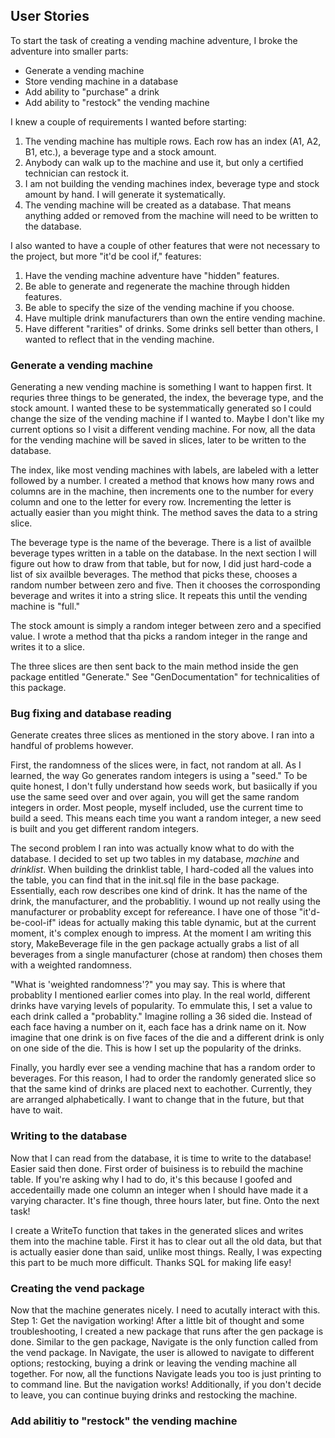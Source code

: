 ## User Stories
To start the task of creating a vending machine adventure, I broke the adventure into smaller parts:
- Generate a vending machine
- Store vending machine in a database
- Add ability to "purchase" a drink
- Add ability to "restock" the vending machine

I knew a couple of requirements I wanted before starting:
1. The vending machine has multiple rows. Each row has an index (A1, A2, B1, etc.), a beverage type and a stock amount.
2. Anybody can walk up to the machine and use it, but only a certified technician can restock it. 
3. I am not building the vending machines index, beverage type and stock amount by hand. I will generate it systematically.
4. The vending machine will be created as a database. That means anything added or removed from the machine will need to be written to the database.

I also wanted to have a couple of other features that were not necessary to the project, but more "it'd be cool if," features:
1. Have the vending machine adventure have "hidden" features.
2. Be able to generate and regenerate the machine through hidden features.
3. Be able to specify the size of the vending machine if you choose.
4. Have multiple drink manufacturers than own the entire vending machine.
5. Have different "rarities" of drinks. Some drinks sell better than others, I wanted to reflect that in the vending machine.

### Generate a vending machine
Generating a new vending machine is something I want to happen first. It requries three things to be generated, the index, the beverage type, and the stock amount. I wanted these to be systemmatically generated so I could change the size of the vending machine if I wanted to. Maybe I don't like my current options so I visit a different vending machine. For now, all the data for the vending machine will be saved in slices, later to be written to the database.

The index, like most vending machines with labels, are labeled with a letter followed by a number. I created a method that knows how many rows and columns are in the machine, then increments one to the number for every column and one to the letter for every row. Incrementing the letter is actually easier than you might think. The method saves the data to a string slice.

The beverage type is the name of the beverage. There is a list of availble beverage types written in a table on the database. In the next section I will figure out how to draw from that table, but for now, I did just hard-code a list of six availble beverages. The method that picks these, chooses a random number between zero and five. Then it chooses the corrosponding beverage and writes it into a string slice. It repeats this until the vending machine is "full."

The stock amount is simply a random integer between zero and a specified value. I wrote a method that tha picks a random integer in the range and writes it to a slice.

The three slices are then sent back to the main method inside the gen package entitled "Generate." See "GenDocumentation" for technicalities of this package.

### Bug fixing and database reading
Generate creates three slices as mentioned in the story above. I ran into a handful of problems however. 

First, the randomness of the slices were, in fact, not random at all. As I learned, the way Go generates random integers is using a "seed." To be quite honest, I don't fully understand how seeds work, but basiically if you use the same seed over and over again, you will get the same random integers in order. Most people, myself included, use the current time to build a seed. This means each time you want a random integer, a new seed is built and you get different random integers. 

The second problem I ran into was actually know what to do with the database. I decided to set up two tables in my database, *machine* and *drinklist*. When building the drinklist table, I hard-coded all the values into the table, you can find that in the init.sql file in the base package. Essentially, each row describes one kind of drink. It has the name of the drink, the manufacturer, and the probablitiy. I wound up not really using the manufacturer or probablity except for refereance. I have one of those "it'd-be-cool-if" ideas for actually making this table dynamic, but at the current moment, it's complex enough to impress. At the moment I am writing this story, MakeBeverage file in the gen package actually grabs a list of all beverages from a single manufacturer (chose at random) then choses them with a weighted randomness. 

"What is 'weighted randomness'?" you may say. This is where that probablity I mentioned earlier comes into play. In the real world, different drinks have varying levels of popularity. To emmulate this, I set a value to each drink called a "probablity." Imagine rolling a 36 sided die. Instead of each face having a number on it, each face has a drink name on it. Now imagine that one drink is on five faces of the die and a different drink is only on one side of the die. This is how I set up the popularity of the drinks. 

Finally, you hardly ever see a vending machine that has a random order to beverages. For this reason, I had to order the randomly generated slice so that the same kind of drinks are placed next to eachother. Currently, they are arranged alphabetically. I want to change that in the future, but that have to wait.

### Writing to the database
Now that I can read from the database, it is time to write to the database! Easier said then done. First order of buisiness is to rebuild the machine table. If you're asking why I had to do, it's this because I goofed and accedentailly made one column an integer when I should have made it a varying character. It's fine though, three hours later, but fine. Onto the next task!

I create a WriteTo function that takes in the generated slices and writes them into the machine table. First it has to clear out all the old data, but that is actually easier done than said, unlike most things. Really, I was expecting this part to be much more difficult. Thanks SQL for making life easy!

### Creating the vend package
Now that the machine generates nicely. I need to acutally interact with this. Step 1: Get the navigation working! After a little bit of thought and some troubleshooting, I created a new package that runs after the gen package is done. Similar to the gen package, Navigate is the only function called from the vend package. In Navigate, the user is allowed to navigate to different options; restocking, buying a drink or leaving the vending machine all together. For now, all the functions Navigate leads you too is just printing to to command line. But the navigation works! Additionally, if you don't decide to leave, you can continue buying drinks and restocking the machine.

### Add abilitiy to "restock" the vending machine